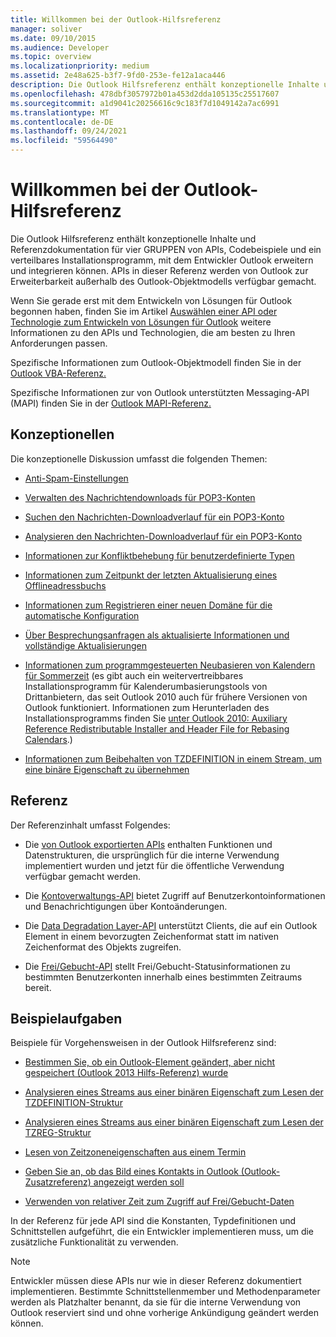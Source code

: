 ```yaml
---
title: Willkommen bei der Outlook-Hilfsreferenz
manager: soliver
ms.date: 09/10/2015
ms.audience: Developer
ms.topic: overview
ms.localizationpriority: medium
ms.assetid: 2e48a625-b3f7-9fd0-253e-fe12a1aca446
description: Die Outlook Hilfsreferenz enthält konzeptionelle Inhalte und Referenzdokumentation für vier GRUPPEN von APIs, Codebeispiele und ein verteilbares Installationsprogramm, mit dem Entwickler Outlook erweitern und integrieren können. APIs in dieser Referenz werden von Outlook zur Erweiterbarkeit außerhalb des Outlook-Objektmodells verfügbar gemacht.
ms.openlocfilehash: 478dbf3057972b01a453d2dda105135c25517607
ms.sourcegitcommit: a1d9041c20256616c9c183f7d1049142a7ac6991
ms.translationtype: MT
ms.contentlocale: de-DE
ms.lasthandoff: 09/24/2021
ms.locfileid: "59564490"
---
```

# <a name="welcome-to-the-outlook-auxiliary-reference"></a>Willkommen bei der Outlook-Hilfsreferenz

Die Outlook Hilfsreferenz enthält konzeptionelle Inhalte und Referenzdokumentation für vier GRUPPEN von APIs, Codebeispiele und ein verteilbares Installationsprogramm, mit dem Entwickler Outlook erweitern und integrieren können. APIs in dieser Referenz werden von Outlook zur Erweiterbarkeit außerhalb des Outlook-Objektmodells verfügbar gemacht. 
  
Wenn Sie gerade erst mit dem Entwickeln von Lösungen für Outlook begonnen haben, finden Sie im Artikel [Auswählen einer API oder Technologie zum Entwickeln von Lösungen für Outlook](../selecting-an-api-or-technology-for-developing-solutions-for-outlook.md) weitere Informationen zu den APIs und Technologien, die am besten zu Ihren Anforderungen passen. 

Spezifische Informationen zum Outlook-Objektmodell finden Sie in der [Outlook VBA-Referenz.](https://msdn.microsoft.com/library/75e4ad96-62a2-49d2-bc51-48ceab50634c%28Office.15%29.aspx) 

Spezifische Informationen zur von Outlook unterstützten Messaging-API (MAPI) finden Sie in der [Outlook MAPI-Referenz.](https://msdn.microsoft.com/library/3d980b86-7001-4869-9780-121c6bfc7275%28Office.15%29.aspx)

## <a name="conceptual"></a>Konzeptionellen 

Die konzeptionelle Diskussion umfasst die folgenden Themen:
  
- [Anti-Spam-Einstellungen](about-anti-spam-settings.md)
    
- [Verwalten des Nachrichtendownloads für POP3-Konten](managing-message-downloads-for-pop3-accounts.md)
    
- [Suchen den Nachrichten-Downloadverlauf für ein POP3-Konto](locating-the-message-download-history-for-a-pop3-account.md)
    
- [Analysieren den Nachrichten-Downloadverlauf für ein POP3-Konto](parsing-the-message-download-history-for-a-pop3-account.md)
    
- [Informationen zur Konfliktbehebung für benutzerdefinierte Typen](about-conflict-resolution-for-custom-item-types.md)
    
- [Informationen zum Zeitpunkt der letzten Aktualisierung eines Offlineadressbuchs](about-the-last-update-time-of-an-offline-address-book.md)
    
- [Informationen zum Registrieren einer neuen Domäne für die automatische Konfiguration](about-registering-a-new-domain-for-automatic-configuration.md)
    
- [Über Besprechungsanfragen als aktualisierte Informationen und vollständige Aktualisierungen](about-meeting-requests-as-informational-updates-and-full-updates.md)
    
- [Informationen zum programmgesteuerten Neubasieren von Kalendern für Sommerzeit](about-rebasing-calendars-programmatically-for-daylight-saving-time.md) (es gibt auch ein weitervertreibbares Installationsprogramm für Kalenderumbasierungstools von Drittanbietern, das seit Outlook 2010 auch für frühere Versionen von Outlook funktioniert. Informationen zum Herunterladen des Installationsprogramms finden Sie [unter Outlook 2010: Auxiliary Reference Redistributable Installer and Header File for Rebasing Calendars](https://www.microsoft.com/downloads/details.aspx?FamilyID=77748863-4352-4b99-ae57-1d4ae803983b).)
    
- [Informationen zum Beibehalten von TZDEFINITION in einem Stream, um eine binäre Eigenschaft zu übernehmen](about-persisting-tzdefinition-to-a-stream-to-commit-to-a-binary-property.md)

## <a name="reference"></a>Referenz

Der Referenzinhalt umfasst Folgendes:
  
- Die [von Outlook exportierten APIs](about-apis-exported-by-outlook.md) enthalten Funktionen und Datenstrukturen, die ursprünglich für die interne Verwendung implementiert wurden und jetzt für die öffentliche Verwendung verfügbar gemacht werden. 
    
- Die [Kontoverwaltungs-API](about-the-account-management-api.md) bietet Zugriff auf Benutzerkontoinformationen und Benachrichtigungen über Kontoänderungen. 
    
- Die [Data Degradation Layer-API](about-the-data-degradation-layer-api.md) unterstützt Clients, die auf ein Outlook Element in einem bevorzugten Zeichenformat statt im nativen Zeichenformat des Objekts zugreifen. 
    
- Die [Frei/Gebucht-API](about-the-free-busy-api.md) stellt Frei/Gebucht-Statusinformationen zu bestimmten Benutzerkonten innerhalb eines bestimmten Zeitraums bereit. 

## <a name="sample-tasks"></a>Beispielaufgaben

Beispiele für Vorgehensweisen in der Outlook Hilfsreferenz sind:
    
- [Bestimmen Sie, ob ein Outlook-Element geändert, aber nicht gespeichert (Outlook 2013 Hilfs-Referenz) wurde](how-to-determine-if-outlook-item-has-been-modified-but-not-saved.md)
    
- [Analysieren eines Streams aus einer binären Eigenschaft zum Lesen der TZDEFINITION-Struktur](how-to-parse-stream-from-binary-property-to-read-tzdefinition-structure.md)
    
- [Analysieren eines Streams aus einer binären Eigenschaft zum Lesen der TZREG-Struktur](how-to-parse-a-stream-from-a-binary-property-to-read-the-tzreg-structure.md)
    
- [Lesen von Zeitzoneneigenschaften aus einem Termin](how-to-read-time-zone-properties-from-an-appointment.md)
    
- [Geben Sie an, ob das Bild eines Kontakts in Outlook (Outlook-Zusatzreferenz) angezeigt werden soll](https://msdn.microsoft.com/library/office/gg262879.aspx)
    
- [Verwenden von relativer Zeit zum Zugriff auf Frei/Gebucht-Daten](how-to-use-relative-time-to-access-free-busy-data.md)
    
In der Referenz für jede API sind die Konstanten, Typdefinitionen und Schnittstellen aufgeführt, die ein Entwickler implementieren muss, um die zusätzliche Funktionalität zu verwenden.
  
> [!NOTE]
> Entwickler müssen diese APIs nur wie in dieser Referenz dokumentiert implementieren. Bestimmte Schnittstellenmember und Methodenparameter werden als Platzhalter benannt, da sie für die interne Verwendung von Outlook reserviert sind und ohne vorherige Ankündigung geändert werden können. 
  

